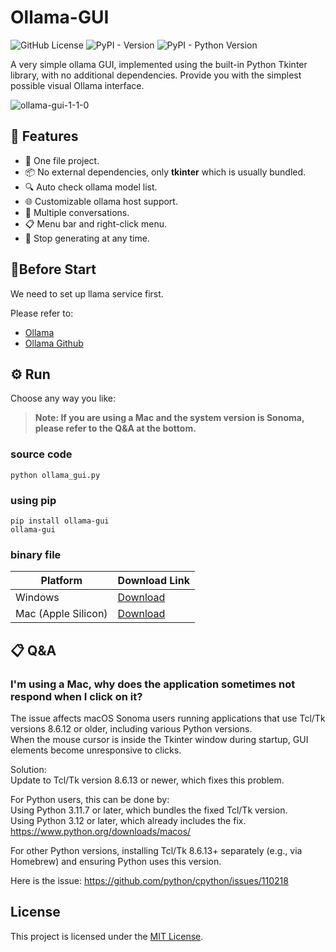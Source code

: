 # Ollama-GUI

![GitHub License](https://img.shields.io/github/license/chyok/ollama-gui)
![PyPI - Version](https://img.shields.io/pypi/v/ollama-gui)
![PyPI - Python Version](https://img.shields.io/pypi/pyversions/ollama-gui)

A very simple ollama GUI, implemented using the built-in Python Tkinter library, with no additional dependencies.
Provide you with the simplest possible visual Ollama interface.

![ollama-gui-1-1-0](https://github.com/user-attachments/assets/d70925e7-bc25-40f8-b1e0-6dca152a4e23)

## 🚀 Features

+ 🎨 One file project.
+ 📦 No external dependencies, only **tkinter** which is usually bundled.
+ 🔍 Auto check ollama model list.
+ 🌐 Customizable ollama host support.
+ 💬 Multiple conversations.
+ 📋 Menu bar and right-click menu.
+ 🛑 Stop generating at any time.

## 📎Before Start

We need to set up llama service first.

Please refer to:   
+ [Ollama](https://ollama.com/)  
+ [Ollama Github](https://github.com/ollama/ollama)

## ⚙️ Run

Choose any way you like:
> **Note: If you are using a Mac and the system version is Sonoma, please refer to the Q&A at the bottom.**

### source code

```
python ollama_gui.py
```

### using pip

```
pip install ollama-gui
ollama-gui
```

### binary file

| Platform | Download Link                                            | 
|----------|----------------------------------------------------------|
| Windows  | [Download](https://github.com/chyok/ollama-gui/releases) |
| Mac (Apple Silicon)  | [Download](https://github.com/chyok/ollama-gui/releases) |

## 📋 Q&A
### I'm using a Mac, why does the application sometimes not respond when I click on it?

The issue affects macOS Sonoma users running applications that use Tcl/Tk versions 8.6.12 or older, including various Python versions.  
When the mouse cursor is inside the Tkinter window during startup, GUI elements become unresponsive to clicks.

Solution:  
Update to Tcl/Tk version 8.6.13 or newer, which fixes this problem.   
  
For Python users, this can be done by:  
Using Python 3.11.7 or later, which bundles the fixed Tcl/Tk version.  
Using Python 3.12 or later, which already includes the fix.  
https://www.python.org/downloads/macos/

For other Python versions, installing Tcl/Tk 8.6.13+ separately (e.g., via Homebrew) and ensuring Python uses this version.

Here is the issue: https://github.com/python/cpython/issues/110218

## License

This project is licensed under the [MIT License](LICENSE).

